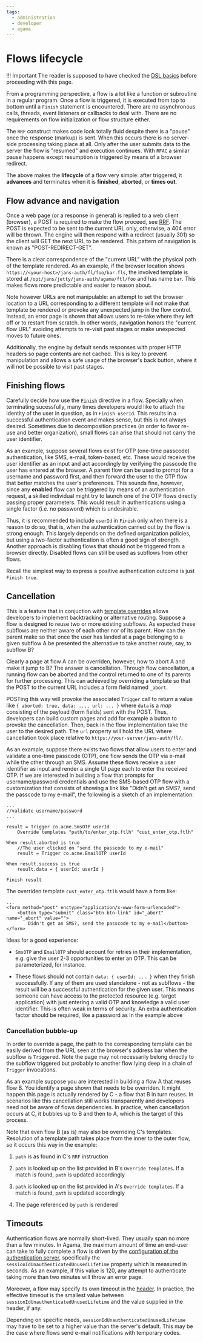 ```yaml
---
tags:
  - administration
  - developer
  - agama
---
```


# Flows lifecycle

!!! Important
    The reader is supposed to have checked the [DSL basics](./dsl.md) before proceeding with this page.
    
From a programming perspective, a flow is a lot like a function or subroutine in a regular program. Once a flow is triggered, it is executed from top to bottom until a `Finish` statement is encountered. There are no asynchronous calls, threads, event listeners or callbacks to deal with. There are no requirements on flow initialization or flow structure either.

The `RRF` construct makes code look totally fluid despite there is a "pause" once the response (markup) is sent. When this occurs there is no server-side processing taking place at all. Only after the user submits data to the server the flow is "resumed" and execution continues. With `RFAC` a similar pause happens except resumption is triggered by means of a browser redirect.

The above makes the **lifecycle** of a flow very simple: after triggered, it **advances** and terminates when it is **finished**, **aborted**, or **times out**. 

## Flow advance and navigation

Once a web page (or a response in general) is replied to a web client (browser), a POST is required to make the flow proceed, see [RRF](./dsl-full.md#RRF). The POST is expected to be sent to the current URL only, otherwise, a 404 error will be thrown. The engine will then respond with a redirect (usually 301) so the client will GET the next URL to be rendered. This pattern of navigation is known as "POST-REDIRECT-GET".

There is a clear correspondence of the "current URL" with the physical path of the template rendered. As an example, if the browser location shows `https://<your-host>/jans-auth/fl/foo/bar.fls`, the involved template is stored at `/opt/jans/jetty/jans-auth/agama/ftl/foo` and has name `bar`. This makes flows more predictable and easier to reason about.

Note however URLs are not manipulable: an attempt to set the browser location to a URL corresponding to a different template will not make that template be rendered or provoke any unexpected jump in the flow control. Instead, an error page is shown that allows users to re-take where they left off or to restart from scratch. In other words, navigation honors the "current flow URL" avoiding attempts to re-visit past stages or make unexpected moves to future ones.

Additionally, the engine by default sends responses with proper HTTP headers so page contents are not cached. This is key to prevent manipulation and allows a safe usage of the browser's back button, where it will not be possible to visit past stages. 

## Finishing flows

Carefully decide how use the [`Finish`](./dsl-full.md#flow-finish) directive in a flow. Specially when terminating sucessfully, many times developers would like to attach the identity of the user in question, as in `Finish userId`. This results in a successful authentication event and makes sense, but this is not always desired. Sometimes due to decomposition practices (in order to favor re-use and better organization), small flows can arise that should not carry the user identifier.

As an example, suppose several flows exist for OTP (one-time passcode) authentication, like SMS, e-mail, token-based, etc. These would receive the user identifier as an input and act accordingly by verifying the passcode the user has entered at the browser. A parent flow can be used to prompt for a username and password first, and then forward the user to the OTP flow that better matches the user's preferences. This sounds fine, however, since any **enabled** flow can be triggered by means of an authentication request, a skilled individual might try to launch one of the OTP flows directly passing proper parameters. This would result in authentications using a single factor (i.e. no password) which is undesirable.

Thus, it is recommended to include `userId` in `Finish` only when there is a reason to do so, that is, when the authentication carried out by the flow is strong enough. This largely depends on the defined organization policies, but using a two-factor authentication is often a good sign of strength. Another approach is disabling flows that should not be triggered from a browser directly. Disabled flows can still be used as subflows from other flows.

Recall the simplest way to express a positive authentication outcome is just `Finish true`.

## Cancellation

This is a feature that in conjuction with [template overrides](./dsl-full.md#template-overrides) allows developers to implement backtracking or alternative routing. Suppose a flow is designed to reuse two or more existing subflows. As expected these subflows are neither aware of each other nor of its parent. How can the parent make so that once the user has landed at a page belonging to a given subflow A be presented the alternative to take another route, say, to subflow B?

Clearly a page at flow A can be overriden, however, how to abort A and make it jump to B? The answer is cancellation. Through flow cancellation, a running flow can be aborted and the control returned to one of its parents for further processing. This can achieved by overriding a template so that the POST to the current URL includes a form field named `_abort`.

POSTing this way will provoke the associated `Trigger` call to return a value like `{ aborted: true, data: ..., url: ... }` where `data` is a _map_ consisting of the payload (form fields) sent with the POST. Thus, developers can build custom pages and add for example a button to provoke the cancellation. Then, back in the flow implementation take the user to the desired path. The `url` property will hold the URL where cancellation took place relative to `https://your-server/jans-auth/fl/`.

As an example, suppose there exists two flows that allow users to enter and validate a one-time passcode (OTP), one flow sends the OTP via e-mail while the other through an SMS. Assume these flows receive a user identifier as input and render a single UI page each to enter the received OTP. If we are interested in building a flow that prompts for username/password credentials and use the SMS-based OTP flow with a customization that consists of showing a link like "Didn't get an SMS?, send the passcode to my e-mail", the following is a sketch of an implementation:

```
...
//validate username/password
...

result = Trigger co.acme.SmsOTP userId
    Override templates "path/to/enter_otp.ftlh" "cust_enter_otp.ftlh"

When result.aborted is true
    //The user clicked on "send the passcode to my e-mail"
    result = Trigger co.acme.EmailOTP userId

When result.success is true
	result.data = { userId: userId }

Finish result

```

The overriden template `cust_enter_otp.ftlh` would have a form like:

```
...
<form method="post" enctype="application/x-www-form-urlencoded">
    <button type="submit" class="btn btn-link" id="_abort" name="_abort" value="">
        Didn't get an SMS?, send the passcode to my e-mail</button>
</form>
```

Ideas for a good experience:

- `SmsOTP` and `EmailOTP` should account for retries in their implementation, e.g. give the user 2-3 opportunities to enter an OTP. This can be parameterized, for instance.

- These flows should not contain `data: { userId: ... }` when they finish successfully. If any of them are used standalone - not as subflows - the result will be a successful authentication for the given user. This means someone can have access to the protected resource (e.g. target application) with just entering a valid OTP and knowledge a valid user identifier. This is often weak in terms of security. An extra authentication factor should be required, like a password as in the example above

### Cancellation bubble-up

In order to override a page, the path to the corresponding template can be easily derived from the URL seen at the browser's address bar when the subflow is `Trigger`ed. Note the page may not necessarily belong directly to the subflow  triggered but probably to another flow lying deep in a chain of `Trigger` invocations. 

As an example suppose you are interested in building a flow A that reuses flow B. You identify a page shown that needs to be overriden. It might happen this page is actually rendered by C - a flow that B in turn reuses. In scenarios like this cancellation still works transparently and developers need not be aware of flows dependencies. In practice, when cancellation occurs at C, it bubbles up to B and then to A, which is the target of this process. 

Note that even flow B (as is) may also be overriding C's templates. Resolution of a template path takes place from the inner to the outer flow, so it occurs this way in the example:

1. `path` is as found in C's `RRF` instruction

1. `path` is looked up on the list provided in B's `Override templates`. If a match is found, `path` is updated accordingly 

1. `path` is looked up on the list provided in A's `Override templates`. If a match is found, `path` is updated accordingly

1. The page referenced by `path` is rendered

## Timeouts

Authentication flows are normally short-lived. They usually span no more than a few minutes. In Agama, the maximum amount of time an end-user can take to fully complete a flow is driven by the [configuration of the authentication server](../../config-guide/jans-cli/cli-jans-authorization-server.md), specifically the `sessionIdUnauthenticatedUnusedLifetime` property which is measured in seconds. As an example, if this value is 120, any attempt to authenticate taking more than two minutes will throw an error page.

Moreover, a flow may specify its own timeout in the [header](./dsl-full#header-basics). In practice, the effective timeout is the smallest value between `sessionIdUnauthenticatedUnusedLifetime` and the value supplied in the header, if any.

Depending on specific needs, `sessionIdUnauthenticatedUnusedLifetime` may have to be set to a higher value than the server's default. This may be the case where flows send e-mail notifications with temporary codes.
